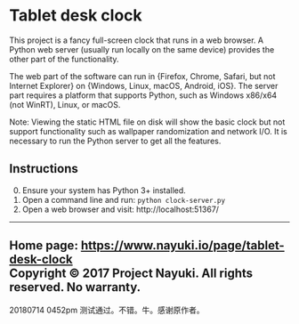 Tablet desk clock
=================

This project is a fancy full-screen clock that runs in a web browser. A Python web server (usually run locally on the same device) provides the other part of the functionality.

The web part of the software can run in {Firefox, Chrome, Safari, but not Internet Explorer} on {Windows, Linux, macOS, Android, iOS}. The server part requires a platform that supports Python, such as Windows x86/x64 (not WinRT), Linux, or macOS.

Note: Viewing the static HTML file on disk will show the basic clock but not support functionality such as wallpaper randomization and network I/O. It is necessary to run the Python server to get all the features.


## Instructions

0. Ensure your system has Python 3+ installed.
0. Open a command line and run: `python clock-server.py`
0. Open a web browser and visit: http://localhost:51367/

---

Home page: https://www.nayuki.io/page/tablet-desk-clock  
Copyright © 2017 Project Nayuki. All rights reserved. No warranty.
-------------------------
20180714 0452pm 测试通过。不错。牛。感谢原作者。

